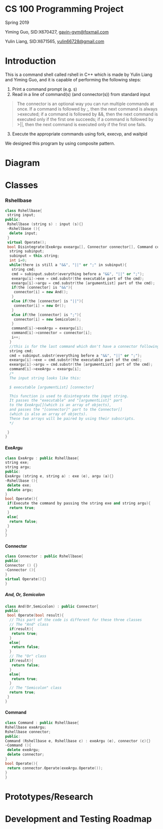 # CS 100 Programming Project
Spring 2019

Yiming Guo, SID:X670427, gavin-gym@foxmail.com

Yulin Liang, SID:X671565, yulin66728@gmail.com
# Introduction
This is a command shell called rshell in C++ which is made by Yulin Liang and Yiming Guo, and it is capable of performing the following steps:

1.	Print a command prompt (e.g. `$`)
2.	Read in a line of command(s) (and connector(s)) from standard input
>The connector is an optional way you can run multiple commands at once. If a command is followed by ;, then the next command is always >executed; if a command is followed by &&, then the next command is executed only if the first one succeeds; if a command is followed by >||, then the next command is executed only if the first one fails. 
3.	Execute the appropriate commands using fork, execvp, and waitpid

We designed this program by using composite pattern.

# Diagram

# Classes
 ### Rshellbase
  ```cpp
  class Rshellbase{
   string input;
  public:
   Rshellbase (string s) : input (s){}
   ~Rshellbase (){
    delete input;
   }
   virtual Operate();
   bool Disintegrate(ExeArgu exeargu[], Connector connector[], Command command[]){
    string subinput;
    subinput = this.string;
    int i=0;
    while(there is still a "&&", "||" or ";" in subinput){
     string cmd;
     cmd = subinput.substr(everything before a "&&", "||" or ";");
     exeargu[i]->exe = cmd.substr(the executable part of the cmd);
     exeargu[i]->argu = cmd.substr(the [argumentList] part of the cmd);
     if(the [connector] is "&&"){
      connector[i] = new And();
     }
     else if(the [connector] is "||"){
      connector[i] = new Or();
     }
     else if(the [connector] is ";"){
      connector[i] = new Semicolon();
     }
     command[i]->exeArgu = exeargu[i];
     command[i]->connector = connector[i];
     i++;
    }
    //this is for the last command which don't have a connector following it
    string cmd;
    cmd = subinput.substr(everything before a "&&", "||" or ";");
    exeargu[i]->exe = cmd.substr(the executable part of the cmd);
    exeargu[i]->argu = cmd.substr(the [argumentList] part of the cmd);
    command[i]->exeArgu = exeargu[i];
    /*
    The input string looks like this:
    
    $ executable [argumentList] [connector]

    This function is used to disintegrate the input string. 
    It passes the "executable" and "[argumentList]" part 
    to the ExeArgu[](which is an array of objects), 
    and passes the "[connector]" part to the Connector[]
    (which is also an array of objects).
    These two arrays will be paired by using their subscripts.
    */
    
   }
  }
  ```
   #### ExeArgu
   ```cpp
  class ExeArgu : public Rshellbase{
   string exe;
   string argu;
  public:
   ExeArgu (string e, string a) : exe (e), argu (a){}
   ~Rshellbase (){
    delete exe;
    delete argu;
   }
   bool Operate(){
    if(Execute the command by passing the string exe and string argu){
     return true;
    }
    else{
     return false;
    }
   }
  }
  ```
   #### Connector
   ```cpp
  class Connector : public Rshellbase{
  public:
   Connector () {}
   ~Connector (){
   }
   virtual Operate(){}
  }
  ```
   ##### And, Or, Semicolon
   ```cpp
   class And(Or,Semicolon) : public Connector{
   public:
    bool Operate(bool result){
     // This part of the code is different for these three classes
     // The "And" class
     if(result){
      return true;
     }
     else{
      return false;
     }
     // The "Or" class
     if(result){
      return false;
     }
     else{
      return true;
     }
     // The "Semicolon" class
     return true;
    }
   }
   ```
   #### Command
   ```cpp
  class Command : public Rshellbase{
   Rshellbase exeArgu;
   Rshellbase connector;
  public:
   Command (Rshellbase e, Rshellbase c) : exeArgu (e), connector (c){}
   ~Command (){
    delete exeArgu;
    delete connector;
   }
   bool Operate(){
    return connector.Operate(exeArgu.Operate());
   }
  }
  ```
# Prototypes/Research

# Development and Testing Roadmap
